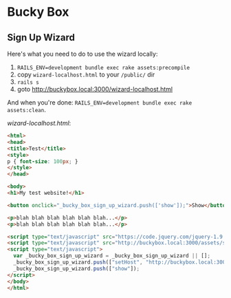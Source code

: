 # Bucky Box

## Sign Up Wizard

Here's what you need to do to use the wizard locally:

1. `RAILS_ENV=development bundle exec rake assets:precompile`
1. copy `wizard-localhost.html` to your `/public/` dir
1. `rails s`
1. goto http://buckybox.local:3000/wizard-localhost.html

And when you're done: `RAILS_ENV=development bundle exec rake assets:clean`.

_wizard-localhost.html_:

```html
<html>
<head>
<title>Test</title>
<style>
p { font-size: 100px; }
</style>
</head>

<body>
<h1>My test website!</h1>

<button onclick="_bucky_box_sign_up_wizard.push(['show']);">Show</button>

<p>blah blah blah blah blah blah...</p>
<p>blah blah blah blah blah blah...</p>

<script type="text/javascript" src="https://code.jquery.com/jquery-1.9.1.js"></script>
<script type="text/javascript" src="http://buckybox.local:3000/assets/sign_up_wizard.js" async="true"></script>
<script type="text/javascript">
  var _bucky_box_sign_up_wizard = _bucky_box_sign_up_wizard || [];
  _bucky_box_sign_up_wizard.push(["setHost", "http://buckybox.local:3000"]);
  _bucky_box_sign_up_wizard.push(["show"]);
</script>
</body>
</html>
```
